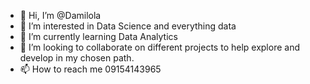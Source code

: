 - 👋 Hi, I’m @Damilola
- 👀 I’m interested in Data Science and everything data
- 🌱 I’m currently learning Data Analytics
- 💞️ I’m looking to collaborate on different projects to help explore and develop in my chosen path.
- 📫 How to reach me 09154143965

<!---
DeeSayo/DeeSayo is a ✨ special ✨ repository because its `README.md` (this file) appears on your GitHub profile.
You can click the Preview link to take a look at your changes.
--->
